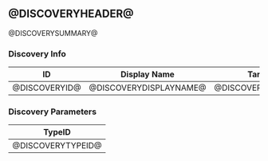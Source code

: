 ## <a name="@DISCOVERYHEADER@"></a>@DISCOVERYHEADER@
@DISCOVERYSUMMARY@

### Discovery Info
|ID|Display Name|Target|Enabled|  
|--|------------|-|-|
|@DISCOVERYID@|@DISCOVERYDISPLAYNAME@|@DISCOVERYTARGET@|@DISCOVERYENABLED@|  

### Discovery Parameters
|TypeID|  
|-|  
|@DISCOVERYTYPEID@|  

